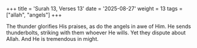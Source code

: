 +++
title = 'Surah 13, Verses 13'
date = '2025-08-27'
weight = 13
tags = ["allah", "angels"]
+++

The thunder glorifies His praises, as do the angels in awe of Him. He sends thunderbolts, striking with them whoever He wills. Yet they dispute about Allah. And He is tremendous in might.